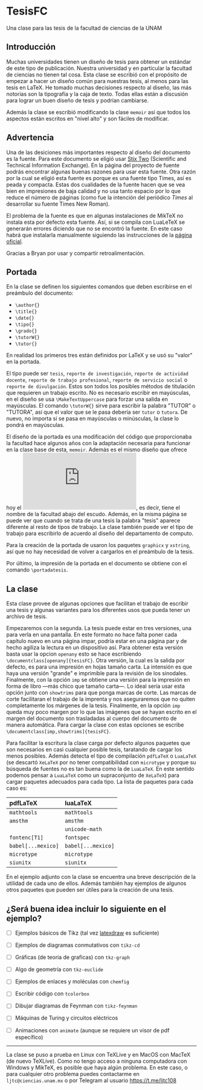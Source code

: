 # TesisFC
Una clase para las tesis de la facultad de ciencias de la UNAM

## Introducción
Muchas universidades tienen un diseño de tesis para obtener un estándar de este tipo de publicación. Nuestra universidad y en particular la facultad de ciencias no tienen tal cosa. Esta clase se escribió con el propósito de empezar a hacer un diseño común para nuestras tesis, al menos para las tesis en LaTeX. He tomado muchas decisiones respecto al diseño, las más notorias son la tipografía y la caja de texto. Todas ellas están a discusión para lograr un buen diseño de tesis y podrían cambiarse.

Además la clase se escribió modificando la clase `memoir` así que todos los aspectos están escritos en "nivel alto" y son fáciles de modificar.

## Advertencia
Una de las desiciones más importantes respecto al diseño del documento es la fuente. Para este documento se eligió usar [Stix Two](https://www.stixfonts.org/) (Scientific and Technical Information Exchange). En la página del proyecto de fuente podrás encontrar algunas buenas razones para usar esta fuente. Otra razón por la cual se eligió esta fuente es porque es una fuente tipo Times, así es peada y compacta. Estas dos cualidades de la fuente hacen que se vea bien en impresiones de baja calidad y no usa tanto espacio por lo que reduce el número de páginas (como fue la intención del periódico *Times* al desarrollar su fuente Times New Roman). 

El problema de la fuente es que en algunas instalaciones de MikTeX no instala esta por defecto esta fuente. Así, si se compila con LuaLeTeX se generarán errores diciendo que no se encontró la fuente. En este caso habrá que instalarla manualmente siguiendo las instrucciones de la [página oficial](https://www.stixfonts.org/).

Gracias a Bryan por usar y compartir retroalimentación.

## Portada
En la clase se definen los siguientes comandos que deben escribirse en el
preámbulo del documento:
* `\author{}`
* `\title{}`
* `\date{}`
* `\tipo{}`
* `\grado{}`
* `\tutorW{}`
* `\tutor{}`

En realidad los primeros tres están definidos por LaTeX y se usó su "valor" en la portada.

El tipo puede ser `tesis`, `reporte de investigación`, `reporte de actividad docente`, `reporte de trabajo profesional`, `reporte de servicio social` o `reporte de divulgación`. Estos son todos los posibles métodos de titulación que requieren un trabajo escrito. No es necesario escribir en mayúsculas, en el diseño se usa `\MakeTextUppercase` para forzar una salida en mayúsculas. El comando `\tutorW{}` sirve para escribir la palabra "TUTOR" o "TUTORA", así que el valor que se le pasa debería ser `tutor` o `tutora`. De nuevo, no importa si se pasa en mayúsculas o minúsculas, la clase lo pondrá en mayúsculas.

El diseño de la portada es una modificación del código que proporcionaba la facultad hace algunos años con la adaptación necesaria para funcionar en la clase base de esta, `memoir`. Además es el mismo diseño que ofrece hoy el ![departamento  de computo](https://www.fciencias.unam.mx/sites/default/files/2020-08/caratulas.pdf), es decir, tiene el nombre de la facultad abajo del escudo. Además, en la misma página se puede ver que cuando se trata de una tesis la palabra "tesis" aparece diferente al resto de tipos de trabajo. La clase también puede ver el tipo de trabajo para escribirlo de acuerdo al diseño del departamento de computo.

Para la creación de la portada de usaron los paquetes `graphicx` y `xstring`, así que no hay necesidad de volver a cargarlos en el preámbulo de la tesis.

Por último, la impresión de la portada en el documento se obtiene con el comando `\portadatesis`.

## La clase
Esta clase provee de algunas opciones que facilitan el trabajo de escribir una tesis y algunas variantes para los diferentes usos que pueda tener un archivo de tesis.

Empezaremos con la segunda. La tesis puede estar en tres versiones, una para verla en una pantalla. En este formato no hace falta poner cada capítulo nuevo en una página impar, podría estar en una página par y de hecho agiliza la lectura en un dispositivo así. Para obtener esta versión basta usar la opcion `openany` esto se hace escribiendo `\documentclass[openany]{tesisFC}`. Otra versión, la cual es la salida por defecto, es para una impresión en hojas tamaño carta. La intensión es que haya una versión "grande" e imprimible para la revisión de los sinodales. Finalmente, con la opción `imp` se obtiene una versión para la impresión en forma de libro —más chico que tamaño carta—. Lo ideal sería usar esta opción junto con `showtrims` para que ponga marcas de corte. Las marcas de corte facilitaran el trabajo de la imprenta y nos aseguraremos que no quiten completamente los márgenes de la tesis. Finalmente, en la opción `imp` queda muy poco margen por lo que las imágenes que se hayan escrito en el margen del documento son trasladadas al cuerpo del documento de manera automática. Para cargar la clase con estas opciones se escribe `\documentclass[imp,showtrims]{tesisFC}`.

Para facilitar la escritura la clase carga por defecto algunos paquetes que son necesarios en casi cualquier posible tesis, taratando de cargar los menos posibles. Además detecta el tipo de compilación `pdfLaTeX` o `LuaLaTeX` (se descartó `XeLaTeX` por no tener compatibilidad con `microtype` y porque su búsqueda de fuentes no es tan buena como la de `LuaLaTeX`. En este sentido podemos pensar a `LuaLaTeX` como un supraconjunto de `XeLaTeX`) para cargar paquetes adecuados para cada tipo. La lista de paquetes para cada caso es:


| **pdfLaTeX**      | **luaLaTeX**      |
|:------------------|:------------------|
|`mathtools`        | `mathtools`       |
|`amsthm`           | `amsthm`          |
|                   | `unicode-math`    |
|`fontenc[T1]`      | `fontspec`        |
|`babel[...mexico]` | `babel[...mexico]`|
|`microtype`        | `microtype`       |
|`siunitx`          | `siunitx`         |

En el ejemplo adjunto con la clase se encuentra una breve descripción de la utilidad de cada uno de ellos. Además también hay ejemplos de algunos otros paquetes que pueden ser útiles para la creación de una tesis.

## ¿Será buena idea incluir lo siguiente en el ejemplo?
- [ ] Ejemplos básicos de Tikz (tal vez [latexdraw](https://latexdraw.com/) es suficiente)
- [ ] Ejemplos de diagramas conmutativos con `tikz-cd`
- [ ] Gráficas (de teoría de graficas) con `tkz-graph`
- [ ] Algo de geometría con `tkz-euclide`
- [ ] Ejemplos de enlaces y moléculas con `chemfig`
- [ ] Escribir código con `tcolorbox`
- [ ] Dibujar diagramas de Feynman con `tikz-feynman`
- [ ] Máquinas de Turing y circuitos eléctricos
- [ ] Animaciones con `animate` (aunque se requiere un visor de pdf específico)


---

La clase se puso a prueba en Linux con TeXLive y en MacOS con MacTeX (de nuevo TeXLive). Como no tengo acceso a ninguna computadora con Windows y MikTeX, es posible que haya algún problema. En este caso, o para cualquier otro problema puedes contactarme en `ljtc@ciencias.unam.mx` o por Telegram al usuario https://t.me/ljtc108
